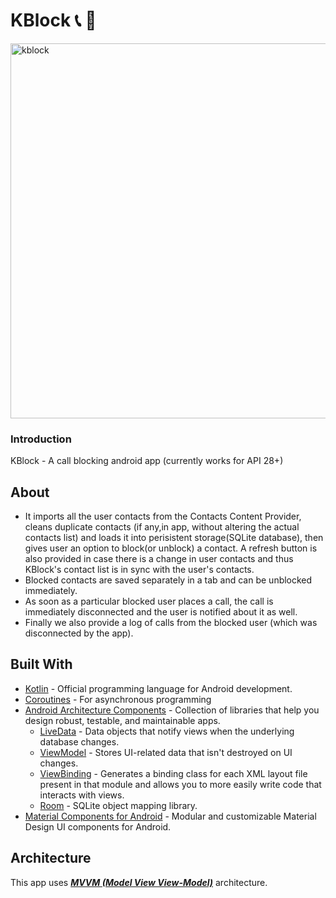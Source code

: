 # KBlock :telephone_receiver: :no_entry_sign:

<img width="600" alt="kblock" src="https://user-images.githubusercontent.com/60653277/142725041-9942e985-96fd-4edc-ad12-3ec3d41b8f2e.png">

### Introduction

KBlock - A call blocking android app (currently works for API 28+)

## About
- It imports all the user contacts from the Contacts Content Provider, cleans duplicate contacts (if any,in app, without altering the actual contacts list) and loads it into perisistent storage(SQLite database), then gives user an option to block(or unblock) a contact. A refresh button is also provided in case there is a change in user contacts and thus KBlock's contact list is in sync with the user's contacts.
- Blocked contacts are saved separately in a tab and can be unblocked immediately.
- As soon as a particular blocked user places a call, the call is immediately disconnected and the user is notified about it as well.
- Finally we also provide a log of calls from the blocked user (which was disconnected by the app).

## Built With
- [Kotlin](https://kotlinlang.org/) - Official programming language for Android development.
- [Coroutines](https://kotlinlang.org/docs/reference/coroutines-overview.html) - For asynchronous programming
- [Android Architecture Components](https://developer.android.com/topic/libraries/architecture) - Collection of libraries that help you design robust, testable, and maintainable apps.
  - [LiveData](https://developer.android.com/topic/libraries/architecture/livedata) - Data objects that notify views when the underlying database changes.
  - [ViewModel](https://developer.android.com/topic/libraries/architecture/viewmodel) - Stores UI-related data that isn't destroyed on UI changes. 
  - [ViewBinding](https://developer.android.com/topic/libraries/view-binding) - Generates a binding class for each XML layout file present in that module and allows you to more easily write code that interacts with views.
  - [Room](https://developer.android.com/topic/libraries/architecture/room) - SQLite object mapping library.
- [Material Components for Android](https://github.com/material-components/material-components-android) - Modular and customizable Material Design UI components for Android.

## Architecture
This app uses [***MVVM (Model View View-Model)***](https://developer.android.com/jetpack/docs/guide#recommended-app-arch) architecture.



